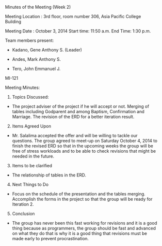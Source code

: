 Minutes of the Meeting (Week 2)

Meeting Location : 3rd floor, room number 306, Asia Pacific College Building

Meeting Date : October 3, 2014 Start time: 11:50 a.m. End Time: 1:30 p.m.

Team members present:

- Kadano, Gene Anthony S. (Leader)

- Andes, Mark Anthony S.

- Tero, John Emmanuel J.

MI-121

Meeting Minutes:

1. Topics Discussed:

- The project adviser of the project if he will accept or not. Merging of tables including Godparent and among Baptism, Confirmation and Marriage. The revision of the ERD for a better iteration result.

2. Items Agreed Upon

- Mr. Salalima accepted the offer and will be willing to tackle our questions. The group agreed to meet-up on Saturday October 4, 2014 to finish the revised ERD so that in the upcoming weeks the group will be free of stress workloads and to be able to check revisions that might be needed in the future.

3. Items to be clarified

- The relationship of tables in the ERD.

4. Next Things to Do

- Focus on the schedule of the presentation and the tables merging. Accomplish the forms in the project so that the group will be ready for Iteration 2.

5. Conclusion

- The group has never been this fast working for revisions and it is a good thing because as programmers, the group should be fast and advanced on what they do that is why it is a good thing that revisions must be made early to prevent procrastination.